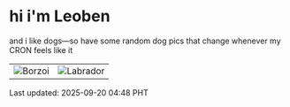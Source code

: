 # hi i'm Leoben

and i like dogs—so have some random dog pics that change whenever my CRON feels like it

|  |  |
|--------|----------|
| ![Borzoi](https://random-dog-vercel.vercel.app/api/random-borzoi?v=1758314931) | ![Labrador](https://random-dog-vercel.vercel.app/api/random-labrador?v=1758314931) |

Last updated: 2025-09-20 04:48 PHT
